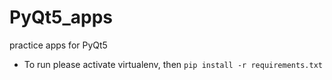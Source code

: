 # PyQt5_apps
practice apps for PyQt5

* To run please activate virtualenv, then `pip install -r requirements.txt`
